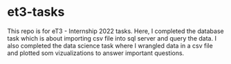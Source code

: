 # et3-tasks
This repo is for eT3 - Internship 2022 tasks. Here, I completed the database task which is about importing csv file into sql server and query the data. 
I also completed the data science task where I wrangled data in a csv file and plotted som vizualizations to answer important questions.
